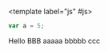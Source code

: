 <TabComponent>

<template label="js" #js>

```js
var a = 5;
```

</template>
<template label="TypeScript" #ts>

```js
var a: number = 5;
```

</template>

<tab label="TypeScript">
Hello
</tab>
<tab label="TypeScript">
BBB
</tab>
</TabComponent>

<Tabs>
    <Tab ref="tas" label="js">aaaaa</Tab>
    <Tab label="ts">bbbbb</Tab>
    <Tab label="python">ccc</Tab>

</Tabs>
